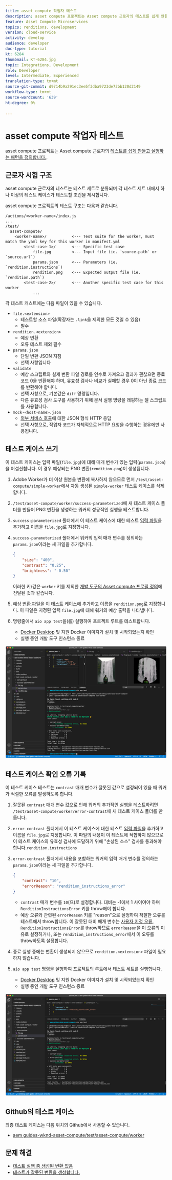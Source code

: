 ```yaml
---
title: asset compute 작업자 테스트
description: asset compute 프로젝트는 Asset compute 근로자의 테스트를 쉽게 만들고 실행하는 패턴을 정의합니다.
feature: Asset Compute Microservices
topics: renditions, development
version: cloud-service
activity: develop
audience: developer
doc-type: tutorial
kt: 6284
thumbnail: KT-6284.jpg
topic: Integrations, Development
role: Developer
level: Intermediate, Experienced
translation-type: tm+mt
source-git-commit: d9714b9a291ec3ee5f3dba9723de72bb120d2149
workflow-type: tm+mt
source-wordcount: '639'
ht-degree: 0%

---
```



# asset compute 작업자 테스트

asset compute 프로젝트는 Asset compute 근로자의 [테스트를 쉽게 만들고 실행하는 패턴을 정의합니다.](https://docs.adobe.com/content/help/en/asset-compute/using/extend/test-custom-application.html).

## 근로자 시험 구조

asset compute 근로자의 테스트는 테스트 세트로 분류되며 각 테스트 세트 내에서 하나 이상의 테스트 케이스가 테스트할 조건을 제시합니다.

asset compute 프로젝트의 테스트 구조는 다음과 같습니다.

```
/actions/<worker-name>/index.js
...
/test/
  asset-compute/
    <worker-name>/           <--- Test suite for the worker, must match the yaml key for this worker in manifest.yml
        <test-case-1>/       <--- Specific test case 
            file.jpg         <--- Input file (ie. `source.path` or `source.url`)
            params.json      <--- Parameters (ie. `rendition.instructions`)
            rendition.png    <--- Expected output file (ie. `rendition.path`)
        <test-case-2>/       <--- Another specific test case for this worker
            ...
```

각 테스트 캐스트에는 다음 파일이 있을 수 있습니다.

+ `file.<extension>`
   + 테스트할 소스 파일(확장자는 `.link`을 제외한 모든 것일 수 있음)
   + 필수
+ `rendition.<extension>`
   + 예상 변환
   + 오류 테스트 제외 필수
+ `params.json`
   + 단일 변환 JSON 지침
   + 선택 사항입니다
+ `validate`
   + 예상 스크립트와 실제 변환 파일 경로를 인수로 가져오고 결과가 괜찮으면 종료 코드 0을 반환해야 하며, 유효성 검사나 비교가 실패할 경우 0이 아닌 종료 코드를 반환해야 합니다.
   + 선택 사항으로, 기본값은 `diff` 명령입니다.
   + 다른 유효성 검사 도구를 사용하기 위해 문서 실행 명령을 래핑하는 셸 스크립트를 사용합니다.
+ `mock-<host-name>.json`
   + [외부 서비스 호출](https://www.mock-server.com/mock_server/creating_expectations.html)에 대한 JSON 형식 HTTP 응답
   + 선택 사항으로, 작업자 코드가 자체적으로 HTTP 요청을 수행하는 경우에만 사용됩니다.

## 테스트 케이스 쓰기

이 테스트 케이스는 입력 파일(`file.jpg`)에 대해 매개 변수가 있는 입력(`params.json`)을 어설션합니다. 이 경우 예상되는 PNG 변환(`rendition.png`)이 생성됩니다.

1. Adobe Worker가 더 이상 원본을 변환에 복사하지 않으므로 먼저 `/test/asset-compute/simple-worker`에서 자동 생성된 `simple-worker` 테스트 케이스를 삭제합니다.
1. `/test/asset-compute/worker/success-parameterized`에 새 테스트 케이스 폴더를 만들어 PNG 변환을 생성하는 워커의 성공적인 실행을 테스트합니다.
1. `success-parameterized` 폴더에서 이 테스트 케이스에 대한 테스트 [입력 파일](./assets/test/success-parameterized/file.jpg)을 추가하고 이름을 `file.jpg`로 지정합니다.
1. `success-parameterized` 폴더에서 워커의 입력 매개 변수를 정의하는 `params.json`이라는 새 파일을 추가합니다.

   ```json
   { 
       "size": "400",
       "contrast": "0.25",
       "brightness": "-0.50"
   }
   ```
   이러한 키/값은 `worker` 키를 제외한 [개발 도구의 Asset compute 프로필 정의](../develop/development-tool.md)에 전달된 것과 같습니다.
1. 예상 [변환 파일](./assets/test/success-parameterized/rendition.png)을 이 테스트 케이스에 추가하고 이름을 `rendition.png`로 지정합니다. 이 파일은 지정된 입력 `file.jpg`에 대해 워커의 예상 출력을 나타냅니다.
1. 명령줄에서 `aio app test`을(를) 실행하여 프로젝트 루트를 테스트합니다.
   + [Docker Desktop](../set-up/development-environment.md#docker) 및 지원 Docker 이미지가 설치 및 시작되었는지 확인
   + 실행 중인 개발 도구 인스턴스 종료

![테스트 - 성공  ](./assets/test/success-parameterized/result.png)

## 테스트 케이스 확인 오류 기록

이 테스트 케이스 테스트는 `contrast` 매개 변수가 잘못된 값으로 설정되어 있을 때 워커가 적절한 오류를 발생하도록 합니다.

1. 잘못된 `contrast` 매개 변수 값으로 인해 워커의 추가적인 실행을 테스트하려면 `/test/asset-compute/worker/error-contrast`에 새 테스트 케이스 폴더를 만듭니다.
1. `error-contrast` 폴더에서 이 테스트 케이스에 대한 테스트 [입력 파일](./assets/test/error-contrast/file.jpg)을 추가하고 이름을 `file.jpg`로 지정합니다. 이 파일의 내용이 이 테스트에 적합하지 않으므로 이 테스트 케이스의 유효성 검사에 도달하기 위해 &quot;손상된 소스&quot; 검사를 통과해야 합니다.`rendition.instructions`
1. `error-contrast` 폴더에서 내용을 포함하는 워커의 입력 매개 변수를 정의하는 `params.json`이라는 새 파일을 추가합니다.

   ```json
   {
       "contrast": "10",
       "errorReason": "rendition_instructions_error"
   }
   ```

   + `contrast` 매개 변수를 `10`(으)로 설정합니다. 대비는 -1에서 1 사이여야 하며 `RenditionInstructionsError` 키를 throw해야 합니다.
   + 예상 오류와 관련된 `errorReason` 키를 &quot;reason&quot;으로 설정하여 적절한 오류를 테스트에서 throw합니다. 이 잘못된 대비 매개 변수는 [사용자 지정 오류](../develop/worker.md#errors), `RenditionInstructionsError`를 throw하므로 `errorReason`을 이 오류의 이유로 설정하거나, 또는 `rendition_instructions_error`에서 이 오류를 throw하도록 설정합니다.

1. 종료 실행 중에는 변환이 생성되지 않으므로 `rendition.<extension>` 파일이 필요하지 않습니다.
1. `aio app test` 명령을 실행하여 프로젝트의 루트에서 테스트 세트를 실행합니다.
   + [Docker Desktop](../set-up/development-environment.md#docker) 및 지원 Docker 이미지가 설치 및 시작되었는지 확인
   + 실행 중인 개발 도구 인스턴스 종료

![테스트 - 오류 대비](./assets/test/error-contrast/result.png)

## Github의 테스트 케이스

최종 테스트 케이스는 다음 위치의 Github에서 사용할 수 있습니다.

+ [aem guides-wknd-asset-compute/test/asset-compute/worker](https://github.com/adobe/aem-guides-wknd-asset-compute/tree/master/test/asset-compute/worker)

## 문제 해결

+ [테스트 실행 중 생성된 변환 없음](../troubleshooting.md#test-no-rendition-generated)
+ [테스트가 잘못된 변환을 생성합니다.](../troubleshooting.md#tests-generates-incorrect-rendition)
